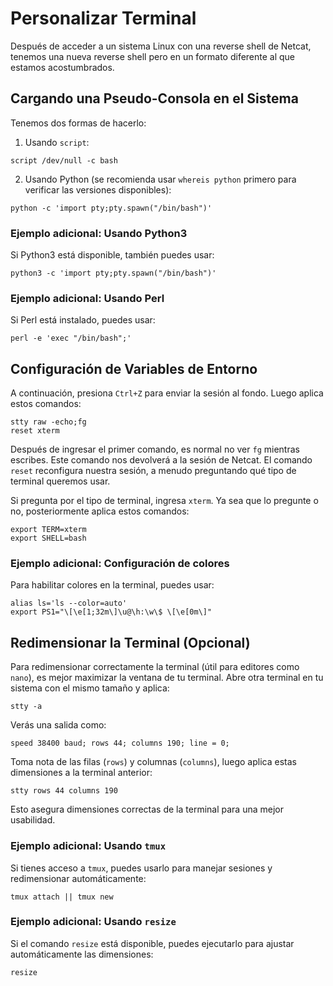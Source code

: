 # Personalizar Terminal

Después de acceder a un sistema Linux con una reverse shell de Netcat, tenemos una nueva reverse shell pero en un formato diferente al que estamos acostumbrados.

## Cargando una Pseudo-Consola en el Sistema

Tenemos dos formas de hacerlo:

1. Usando `script`:
```shell
script /dev/null -c bash
```

2. Usando Python (se recomienda usar `whereis python` primero para verificar las versiones disponibles):

```shell
python -c 'import pty;pty.spawn("/bin/bash")'
```

### Ejemplo adicional: Usando Python3
Si Python3 está disponible, también puedes usar:
```shell
python3 -c 'import pty;pty.spawn("/bin/bash")'
```

### Ejemplo adicional: Usando Perl
Si Perl está instalado, puedes usar:
```shell
perl -e 'exec "/bin/bash";'
```

## Configuración de Variables de Entorno

A continuación, presiona `Ctrl+Z` para enviar la sesión al fondo. Luego aplica estos comandos:
```shell
stty raw -echo;fg
reset xterm
``` 

Después de ingresar el primer comando, es normal no ver `fg` mientras escribes. Este comando nos devolverá a la sesión de Netcat. El comando `reset` reconfigura nuestra sesión, a menudo preguntando qué tipo de terminal queremos usar.

Si pregunta por el tipo de terminal, ingresa `xterm`. Ya sea que lo pregunte o no, posteriormente aplica estos comandos:

```shell
export TERM=xterm
export SHELL=bash
```

### Ejemplo adicional: Configuración de colores
Para habilitar colores en la terminal, puedes usar:
```shell
alias ls='ls --color=auto'
export PS1="\[\e[1;32m\]\u@\h:\w\$ \[\e[0m\]"
```

## Redimensionar la Terminal (Opcional)

Para redimensionar correctamente la terminal (útil para editores como `nano`), es mejor maximizar la ventana de tu terminal.
Abre otra terminal en tu sistema con el mismo tamaño y aplica:
```shell
stty -a
```
Verás una salida como:

```shell
speed 38400 baud; rows 44; columns 190; line = 0;
```

Toma nota de las filas (`rows`) y columnas (`columns`), luego aplica estas dimensiones a la terminal anterior:

```shell
stty rows 44 columns 190
```

Esto asegura dimensiones correctas de la terminal para una mejor usabilidad.

### Ejemplo adicional: Usando `tmux`
Si tienes acceso a `tmux`, puedes usarlo para manejar sesiones y redimensionar automáticamente:
```shell
tmux attach || tmux new
```

### Ejemplo adicional: Usando `resize`
Si el comando `resize` está disponible, puedes ejecutarlo para ajustar automáticamente las dimensiones:
```shell
resize
```
